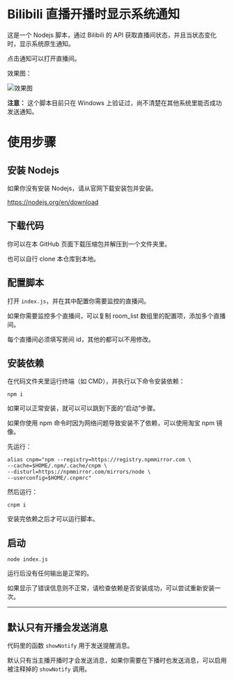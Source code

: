 # Bilibili 直播开播时显示系统通知

这是一个 Nodejs 脚本，通过 Bilibili 的 API 获取直播间状态，并且当状态变化时，显示系统原生通知。

点击通知可以打开直播间。

效果图：

![效果图](https://saber.love/f/20230609_232047.png)

**注意：** 这个脚本目前只在 Windows 上验证过，尚不清楚在其他系统里能否成功发送通知。

# 使用步骤

## 安装 Nodejs

如果你没有安装 Nodejs，请从官网下载安装包并安装。

https://nodejs.org/en/download

## 下载代码

你可以在本 GitHub 页面下载压缩包并解压到一个文件夹里。

也可以自行 clone 本仓库到本地。

## 配置脚本

打开 `index.js`，并在其中配置你需要监控的直播间。

如果你需要监控多个直播间，可以复制 room_list 数组里的配置项，添加多个直播间。

每个直播间必须填写房间 id，其他的都可以不用修改。

## 安装依赖

在代码文件夹里运行终端（如 CMD），并执行以下命令安装依赖：

```shell
npm i
```

如果可以正常安装，就可以可以跳到下面的“启动”步骤。

如果你使用 npm 命令时因为网络问题导致安装不了依赖，可以使用淘宝 npm 镜像。

先运行：
```shell
alias cnpm="npm --registry=https://registry.npmmirror.com \
--cache=$HOME/.npm/.cache/cnpm \
--disturl=https://npmmirror.com/mirrors/node \
--userconfig=$HOME/.cnpmrc"
```

然后运行：

```shell
cnpm i
```

安装完依赖之后才可以运行脚本。

## 启动

```shell
node index.js
```

运行后没有任何输出是正常的。

如果显示了错误信息则不正常，请检查依赖是否安装成功，可以尝试重新安装一次。

--------------

## 默认只有开播会发送消息

代码里的函数 `showNotify` 用于发送提醒消息。

默认只有当主播开播时才会发送消息，如果你需要在下播时也发送消息，可以启用被注释掉的 `showNotify` 调用。
